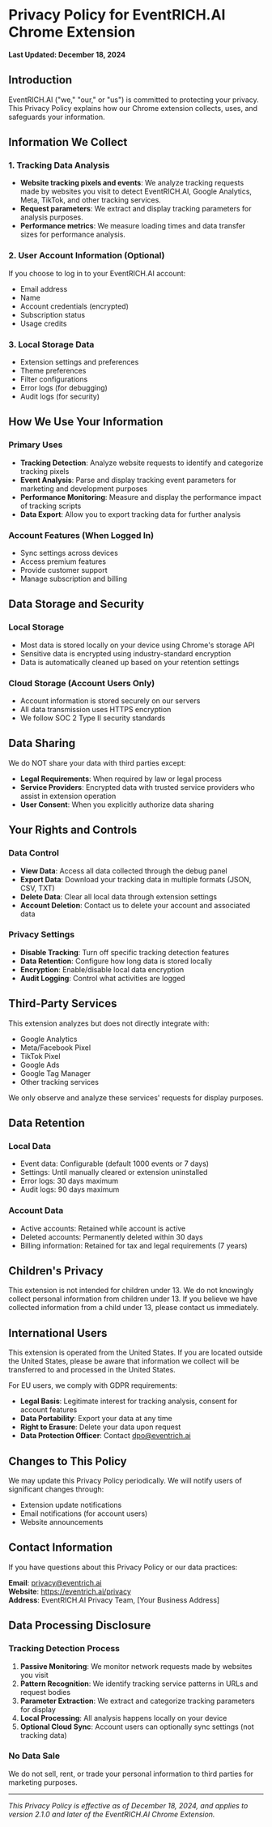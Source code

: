 # Privacy Policy for EventRICH.AI Chrome Extension

**Last Updated: December 18, 2024**

## Introduction

EventRICH.AI ("we," "our," or "us") is committed to protecting your privacy. This Privacy Policy explains how our Chrome extension collects, uses, and safeguards your information.

## Information We Collect

### 1. Tracking Data Analysis
- **Website tracking pixels and events**: We analyze tracking requests made by websites you visit to detect EventRICH.AI, Google Analytics, Meta, TikTok, and other tracking services.
- **Request parameters**: We extract and display tracking parameters for analysis purposes.
- **Performance metrics**: We measure loading times and data transfer sizes for performance analysis.

### 2. User Account Information (Optional)
If you choose to log in to your EventRICH.AI account:
- Email address
- Name
- Account credentials (encrypted)
- Subscription status
- Usage credits

### 3. Local Storage Data
- Extension settings and preferences
- Theme preferences
- Filter configurations
- Error logs (for debugging)
- Audit logs (for security)

## How We Use Your Information

### Primary Uses
- **Tracking Detection**: Analyze website requests to identify and categorize tracking pixels
- **Event Analysis**: Parse and display tracking event parameters for marketing and development purposes
- **Performance Monitoring**: Measure and display the performance impact of tracking scripts
- **Data Export**: Allow you to export tracking data for further analysis

### Account Features (When Logged In)
- Sync settings across devices
- Access premium features
- Provide customer support
- Manage subscription and billing

## Data Storage and Security

### Local Storage
- Most data is stored locally on your device using Chrome's storage API
- Sensitive data is encrypted using industry-standard encryption
- Data is automatically cleaned up based on your retention settings

### Cloud Storage (Account Users Only)
- Account information is stored securely on our servers
- All data transmission uses HTTPS encryption
- We follow SOC 2 Type II security standards

## Data Sharing

We do NOT share your data with third parties except:
- **Legal Requirements**: When required by law or legal process
- **Service Providers**: Encrypted data with trusted service providers who assist in extension operation
- **User Consent**: When you explicitly authorize data sharing

## Your Rights and Controls

### Data Control
- **View Data**: Access all data collected through the debug panel
- **Export Data**: Download your tracking data in multiple formats (JSON, CSV, TXT)
- **Delete Data**: Clear all local data through extension settings
- **Account Deletion**: Contact us to delete your account and associated data

### Privacy Settings
- **Disable Tracking**: Turn off specific tracking detection features
- **Data Retention**: Configure how long data is stored locally
- **Encryption**: Enable/disable local data encryption
- **Audit Logging**: Control what activities are logged

## Third-Party Services

This extension analyzes but does not directly integrate with:
- Google Analytics
- Meta/Facebook Pixel
- TikTok Pixel
- Google Ads
- Google Tag Manager
- Other tracking services

We only observe and analyze these services' requests for display purposes.

## Data Retention

### Local Data
- Event data: Configurable (default 1000 events or 7 days)
- Settings: Until manually cleared or extension uninstalled
- Error logs: 30 days maximum
- Audit logs: 90 days maximum

### Account Data
- Active accounts: Retained while account is active
- Deleted accounts: Permanently deleted within 30 days
- Billing information: Retained for tax and legal requirements (7 years)

## Children's Privacy

This extension is not intended for children under 13. We do not knowingly collect personal information from children under 13. If you believe we have collected information from a child under 13, please contact us immediately.

## International Users

This extension is operated from the United States. If you are located outside the United States, please be aware that information we collect will be transferred to and processed in the United States.

For EU users, we comply with GDPR requirements:
- **Legal Basis**: Legitimate interest for tracking analysis, consent for account features
- **Data Portability**: Export your data at any time
- **Right to Erasure**: Delete your data upon request
- **Data Protection Officer**: Contact dpo@eventrich.ai

## Changes to This Policy

We may update this Privacy Policy periodically. We will notify users of significant changes through:
- Extension update notifications
- Email notifications (for account users)
- Website announcements

## Contact Information

If you have questions about this Privacy Policy or our data practices:

**Email**: privacy@eventrich.ai  
**Website**: https://eventrich.ai/privacy  
**Address**: EventRICH.AI Privacy Team, [Your Business Address]

## Data Processing Disclosure

### Tracking Detection Process
1. **Passive Monitoring**: We monitor network requests made by websites you visit
2. **Pattern Recognition**: We identify tracking service patterns in URLs and request bodies
3. **Parameter Extraction**: We extract and categorize tracking parameters for display
4. **Local Processing**: All analysis happens locally on your device
5. **Optional Cloud Sync**: Account users can optionally sync settings (not tracking data)

### No Data Sale
We do not sell, rent, or trade your personal information to third parties for marketing purposes.

---

*This Privacy Policy is effective as of December 18, 2024, and applies to version 2.1.0 and later of the EventRICH.AI Chrome Extension.*



